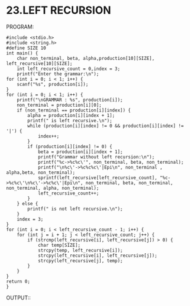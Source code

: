 # 23.LEFT RECURSION 

PROGRAM:

 	#include <stdio.h>
	#include <string.h>
	#define SIZE 10
	int main() {
	    char non_terminal, beta, alpha,production[10][SIZE], left_recursive[10][SIZE]; 
	    int left_recursive_count = 0,index = 3;
	    printf("Enter the grammar:\n");    
	for (int i = 0; i < 1; i++) {
        scanf("%s", production[i]);
    }
    for (int i = 0; i < 1; i++) {
        printf("\nGRAMMAR : %s", production[i]);
        non_terminal = production[i][0];
        if (non_terminal == production[i][index]) {
            alpha = production[i][index + 1];
            printf(" is left recursive.\n");
            while (production[i][index] != 0 && production[i][index] != '|') {
                index++;
            }
            if (production[i][index] != 0) {
                beta = production[i][index + 1];
                printf("Grammar without left recursion:\n");
                printf("%c->%c%c\'", non_terminal, beta, non_terminal);
                printf("\n%c\'->%c%c%c\'|Epi\n", non_terminal , alpha,beta, non_terminal);
                sprintf(left_recursive[left_recursive_count], "%c->%c%c\'\n%c\'->%c%c\'|Epi\n", non_terminal, beta, non_terminal, non_terminal, alpha, non_terminal);
                left_recursive_count++;
            } 
        } else {
            printf(" is not left recursive.\n");
        }
        index = 3;
    }
    for (int i = 0; i < left_recursive_count - 1; i++) {
        for (int j = i + 1; j < left_recursive_count; j++) {
            if (strcmp(left_recursive[i], left_recursive[j]) > 0) {
                char temp[SIZE];
                strcpy(temp, left_recursive[i]);
                strcpy(left_recursive[i], left_recursive[j]);
                strcpy(left_recursive[j], temp);
            }
        }
    }
    return 0;
    }

OUTPUT::
